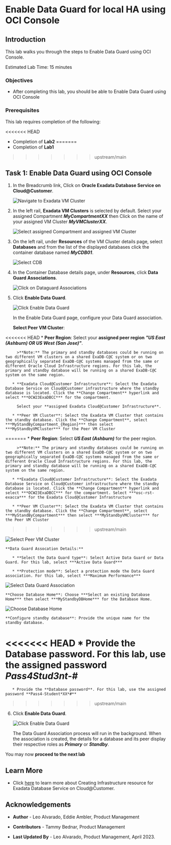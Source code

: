 


# Enable Data Guard for local HA using OCI Console


## Introduction

This lab walks you through the steps to Enable Data Guard using OCI Console.

Estimated Lab Time: 15 minutes

<!-- Watch the video below for a quick walk-through of the lab.
[Create an Exadata Database Service on Cloud@Customer Infrastructure](youtube:DCrivNA5bs8)
-->
### Objectives

-   After completing this lab, you should be able to Enable Data Guard using OCI Console

### Prerequisites

This lab requires completion of the following:

<<<<<<< HEAD
* Completion of **Lab2**
=======
* Completion of **Lab1**
>>>>>>> upstream/main


## Task 1: Enable Data Guard using OCI Console

1. In the Breadcrumb link, Click on **Oracle Exadata Database Service on Cloud@Customer**. 
   
   ![Navigate to Exadata VM Cluster](./images/navigate-exadbcc-vmcluster.png " ")
   
2. In the left rail, **Exadata VM Clusters** is selected by default. Select your assigned Compartment ***MyCompartmentXX*** then Click on the name of your assigned VM Cluster ***MyVMClusterXX***.
   
   ![Select assigned Compartment and assigned VM Cluster](./images/select-compartment.png " ")

3. On the left rail, under **Resources** of the VM Cluster details page, select **Databases** and from the list of the displayed databases click the container database named ***MyCDB01***. 
   
   ![Select CDB](./images/select-cdb.png " ")

4. In the Container Database details page, under **Resources**, click **Data Guard Associations**.
   
   ![Click on Dataguard Associations](./images/navigate-dg-association.png " ")

5. Click **Enable Data Guard**. 

   ![Click Enable Data Guard](./images/enable-dataguard.png " ")

   In the Enable Data Guard page, configure your Data Guard association.
    
    **Select Peer VM Cluster**: 

<<<<<<< HEAD
       * **Peer Region**: Select your **assigned peer region** ***"US East (Ashburn) OR US West (San Jose)"***.
  
         >**Note:** The primary and standby databases could be running on two different VM clusters on a shared ExaDB-C@C system or on two geographically separated ExaDB-C@C systems managed from the same or different Oracle Cloud Infrastructure regions. For this lab, the primary and standby database will be running on a shared ExaDB-C@C system on the same region.
    
       * **Exadata Cloud@Customer Infrastructure**: Select the Exadata Database Service on Cloud@Customer infrastructure where the standby database is located. Click the **Change Compartment** hyperlink and select ***OCW23ExaDBCC*** for the compartment. 
         
         Select your **assigned Exadata Cloud@Customer Infrastructure**. 
    
       * **Peer VM Cluster**: Select the Exadata VM Cluster that contains the standby database. Click the **Change Compartment**, select ***MyStandByCompartment_{Region}*** then select ***MyStandbyVMCluster*** for the Peer VM Cluster
=======
       * **Peer Region**: Select ***US East (Ashburn)*** for the peer region.
  
         >**Note:** The primary and standby databases could be running on two different VM clusters on a shared ExaDB-C@C system or on two geographically separated ExaDB-C@C systems managed from the same or different Oracle Cloud Infrastructure regions. For this lab, the primary and standby database will be running on a shared ExaDB-C@C system on the same region.
    
       * **Exadata Cloud@Customer Infrastructure**: Select the Exadata Database Service on Cloud@Customer infrastructure where the standby database is located. Click the **Change Compartment** hyperlink and select ***OCW23ExaDBCC*** for the compartment. Select ***osc-rst-exacca*** for the Exadata Cloud@Customer Infrastructure
    
       * **Peer VM Cluster**: Select the Exadata VM Cluster that contains the standby database. Click the **Change Compartment**, select ***MyStandByCompartment*** then select ***MyStandbyVMCluster*** for the Peer VM Cluster
>>>>>>> upstream/main
  
   ![Select Peer VM Cluster](./images/select-peer-vmcluster.png " ")
    
    **Data Guard Assocation Details:**
    
       * **Select the Data Guard type**: Select Active Data Guard or Data Guard. For this lab, select ***Active Data Guard***
    
       * **Protection mode**: Select a protection mode the Data Guard association. For this lab, select ***Maximum Performance***

   ![Select Data Guard Association](./images/dg-association-details.png " ")

    **Choose Database Home**: Choose ***Select an existing Database Home*** then select ***MyStandbyDBHome*** for the Database Home.

  
   ![Choose Database Home](./images/choose-database-home.png " ")

    **Configure standby database**: Provide the unique name for the standby database. 
    
<<<<<<< HEAD
       * Provide the **Database password**. For this lab, use the assigned password ***Pass4Stud3nt-#*** 
=======
       * Provide the **Database password**. For this lab, use the assigned password **Pass4-Student*XX*#** 
>>>>>>> upstream/main

6. Click **Enable Data Guard**.

   ![Click Enable Data Guard](./images/click-enable-dataguard.png " ")
   
   The Data Guard Association process will run in the background. When the association is created, the details for a database and its peer display their respective roles as ***Primary*** or ***Standby***.
  



You may now **proceed to the next lab**

## Learn More

* Click [here](https://docs.oracle.com/en/engineered-systems/exadata-cloud-at-customer/ecccm/ecc-provisioning.html#GUID-4CB5B5E1-E853-4CA2-B43D-54CD18A8F28A) to learn more about Creating Infrastructure resource for Exadata Database Service on Cloud@Customer.

## Acknowledgements

* **Author** - Leo Alvarado, Eddie Ambler, Product Management

* **Contributors** - Tammy Bednar, Product Management

* **Last Updated By** - Leo Alvarado, Product Management, April 2023.
